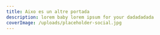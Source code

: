 ```yaml
---
title: Aixo es un altre portada
description: lorem baby lorem ipsum for your dadadadada
coverImage: /uploads/placeholder-social.jpg
---
```

